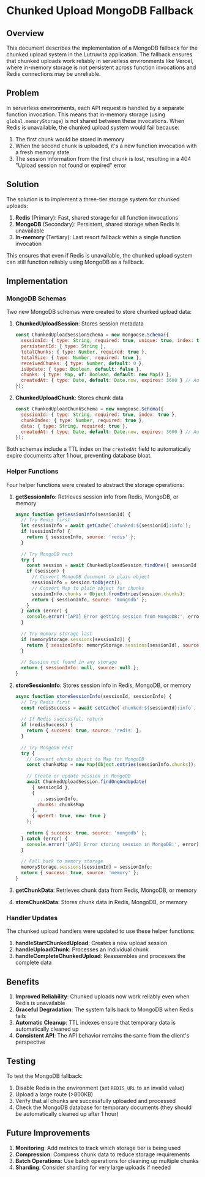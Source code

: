 # Chunked Upload MongoDB Fallback

## Overview

This document describes the implementation of a MongoDB fallback for the chunked upload system in the Lutruwita application. The fallback ensures that chunked uploads work reliably in serverless environments like Vercel, where in-memory storage is not persistent across function invocations and Redis connections may be unreliable.

## Problem

In serverless environments, each API request is handled by a separate function invocation. This means that in-memory storage (using `global.memoryStorage`) is not shared between these invocations. When Redis is unavailable, the chunked upload system would fail because:

1. The first chunk would be stored in memory
2. When the second chunk is uploaded, it's a new function invocation with a fresh memory state
3. The session information from the first chunk is lost, resulting in a 404 "Upload session not found or expired" error

## Solution

The solution is to implement a three-tier storage system for chunked uploads:

1. **Redis** (Primary): Fast, shared storage for all function invocations
2. **MongoDB** (Secondary): Persistent, shared storage when Redis is unavailable
3. **In-memory** (Tertiary): Last resort fallback within a single function invocation

This ensures that even if Redis is unavailable, the chunked upload system can still function reliably using MongoDB as a fallback.

## Implementation

### MongoDB Schemas

Two new MongoDB schemas were created to store chunked upload data:

1. **ChunkedUploadSession**: Stores session metadata
   ```javascript
   const ChunkedUploadSessionSchema = new mongoose.Schema({
     sessionId: { type: String, required: true, unique: true, index: true },
     persistentId: { type: String },
     totalChunks: { type: Number, required: true },
     totalSize: { type: Number, required: true },
     receivedChunks: { type: Number, default: 0 },
     isUpdate: { type: Boolean, default: false },
     chunks: { type: Map, of: Boolean, default: new Map() },
     createdAt: { type: Date, default: Date.now, expires: 3600 } // Auto-expire after 1 hour
   });
   ```

2. **ChunkedUploadChunk**: Stores chunk data
   ```javascript
   const ChunkedUploadChunkSchema = new mongoose.Schema({
     sessionId: { type: String, required: true, index: true },
     chunkIndex: { type: Number, required: true },
     data: { type: String, required: true },
     createdAt: { type: Date, default: Date.now, expires: 3600 } // Auto-expire after 1 hour
   });
   ```

Both schemas include a TTL index on the `createdAt` field to automatically expire documents after 1 hour, preventing database bloat.

### Helper Functions

Four helper functions were created to abstract the storage operations:

1. **getSessionInfo**: Retrieves session info from Redis, MongoDB, or memory
   ```javascript
   async function getSessionInfo(sessionId) {
     // Try Redis first
     let sessionInfo = await getCache(`chunked:${sessionId}:info`);
     if (sessionInfo) {
       return { sessionInfo, source: 'redis' };
     }
     
     // Try MongoDB next
     try {
       const session = await ChunkedUploadSession.findOne({ sessionId });
       if (session) {
         // Convert MongoDB document to plain object
         sessionInfo = session.toObject();
         // Convert Map to plain object for chunks
         sessionInfo.chunks = Object.fromEntries(session.chunks);
         return { sessionInfo, source: 'mongodb' };
       }
     } catch (error) {
       console.error('[API] Error getting session from MongoDB:', error);
     }
     
     // Try memory storage last
     if (memoryStorage.sessions[sessionId]) {
       return { sessionInfo: memoryStorage.sessions[sessionId], source: 'memory' };
     }
     
     // Session not found in any storage
     return { sessionInfo: null, source: null };
   }
   ```

2. **storeSessionInfo**: Stores session info in Redis, MongoDB, or memory
   ```javascript
   async function storeSessionInfo(sessionId, sessionInfo) {
     // Try Redis first
     const redisSuccess = await setCache(`chunked:${sessionId}:info`, sessionInfo, 3600);
     
     // If Redis successful, return
     if (redisSuccess) {
       return { success: true, source: 'redis' };
     }
     
     // Try MongoDB next
     try {
       // Convert chunks object to Map for MongoDB
       const chunksMap = new Map(Object.entries(sessionInfo.chunks));
       
       // Create or update session in MongoDB
       await ChunkedUploadSession.findOneAndUpdate(
         { sessionId },
         { 
           ...sessionInfo,
           chunks: chunksMap
         },
         { upsert: true, new: true }
       );
       
       return { success: true, source: 'mongodb' };
     } catch (error) {
       console.error('[API] Error storing session in MongoDB:', error);
     }
     
     // Fall back to memory storage
     memoryStorage.sessions[sessionId] = sessionInfo;
     return { success: true, source: 'memory' };
   }
   ```

3. **getChunkData**: Retrieves chunk data from Redis, MongoDB, or memory
4. **storeChunkData**: Stores chunk data in Redis, MongoDB, or memory

### Handler Updates

The chunked upload handlers were updated to use these helper functions:

1. **handleStartChunkedUpload**: Creates a new upload session
2. **handleUploadChunk**: Processes an individual chunk
3. **handleCompleteChunkedUpload**: Reassembles and processes the complete data

## Benefits

1. **Improved Reliability**: Chunked uploads now work reliably even when Redis is unavailable
2. **Graceful Degradation**: The system falls back to MongoDB when Redis fails
3. **Automatic Cleanup**: TTL indexes ensure that temporary data is automatically cleaned up
4. **Consistent API**: The API behavior remains the same from the client's perspective

## Testing

To test the MongoDB fallback:

1. Disable Redis in the environment (set `REDIS_URL` to an invalid value)
2. Upload a large route (>800KB)
3. Verify that all chunks are successfully uploaded and processed
4. Check the MongoDB database for temporary documents (they should be automatically cleaned up after 1 hour)

## Future Improvements

1. **Monitoring**: Add metrics to track which storage tier is being used
2. **Compression**: Compress chunk data to reduce storage requirements
3. **Batch Operations**: Use batch operations for cleaning up multiple chunks
4. **Sharding**: Consider sharding for very large uploads if needed
